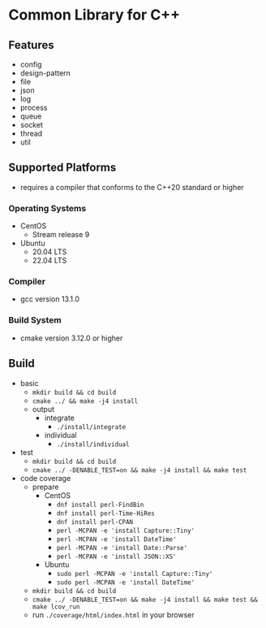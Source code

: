 # Common Library for C++

## Features
 - config
 - design-pattern
 - file
 - json
 - log
 - process
 - queue
 - socket
 - thread
 - util

## Supported Platforms
 - requires a compiler that conforms to the C++20 standard or higher

### Operating Systems
 - CentOS
   - Stream release 9
 - Ubuntu
   - 20.04 LTS
   - 22.04 LTS

### Compiler
 - gcc version 13.1.0

### Build System
 - cmake version 3.12.0 or higher

## Build
 - basic
   - `mkdir build && cd build`
   - `cmake ../ && make -j4 install`
   - output
     - integrate
       - `./install/integrate`
     - individual
       - `./install/individual`
 - test
   - `mkdir build && cd build`
   - `cmake ../ -DENABLE_TEST=on && make -j4 install && make test`
 - code coverage
   - prepare
     - CentOS
       - `dnf install perl-FindBin`
       - `dnf install perl-Time-HiRes`
       - `dnf install perl-CPAN`
       - `perl -MCPAN -e 'install Capture::Tiny'`
       - `perl -MCPAN -e 'install DateTime'`
       - `perl -MCPAN -e 'install Date::Parse'`
       - `perl -MCPAN -e 'install JSON::XS'`
     - Ubuntu
       - `sudo perl -MCPAN -e 'install Capture::Tiny'`
       - `sudo perl -MCPAN -e 'install DateTime'`
   - `mkdir build && cd build`
   - `cmake ../ -DENABLE_TEST=on && make -j4 install && make test && make lcov_run`
   - run `./coverage/html/index.html` in your browser
